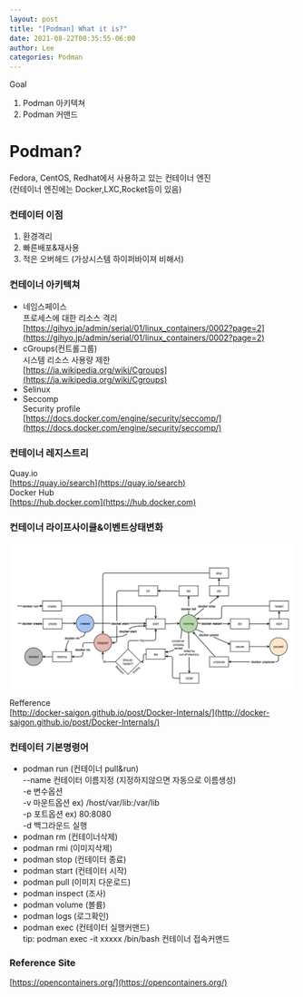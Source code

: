 ```yaml
---
layout: post
title: "[Podman] What it is?"
date: 2021-08-22T00:35:55-06:00
author: Lee
categories: Podman
---
```


Goal  
1. Podman 아키텍쳐
2. Podman 커맨드

# Podman? 
Fedora, CentOS, Redhat에서 사용하고 있는 컨테이너 엔진  
(컨테이너 엔진에는 Docker,LXC,Rocket등이 있음)

### 컨테이터 이점
1. 환경격리  
2. 빠른배포&재사용  
3. 적은 오버헤드 (가상시스템 하이퍼바이져 비해서)

### 컨테이너 아키텍쳐
- 네임스페이스  
  프로세스에 대한 리소스 격리   
  [https://gihyo.jp/admin/serial/01/linux_containers/0002?page=2](https://gihyo.jp/admin/serial/01/linux_containers/0002?page=2)
- cGroups(컨트롤그룹)  
  시스템 리소스 사용량 제한  
  [https://ja.wikipedia.org/wiki/Cgroups](https://ja.wikipedia.org/wiki/Cgroups)
- Selinux 
- Seccomp  
  Security profile  
  [https://docs.docker.com/engine/security/seccomp/](https://docs.docker.com/engine/security/seccomp/)


### 컨테이너 레지스트리
Quay.io  
[https://quay.io/search](https://quay.io/search)  
Docker Hub  
[https://hub.docker.com](https://hub.docker.com)  

### 컨테이너 라이프사이클&이벤트상태변화
<p>
<img src="/assets/podman/20210822/container-life-cycle.png">
</p>

Refference  
[http://docker-saigon.github.io/post/Docker-Internals/](http://docker-saigon.github.io/post/Docker-Internals/)

### 컨테이터 기본명령어 
- podman run (컨테이너 pull&run)  
  --name 컨테이터 이름지정 (지정하지않으면 자동으로 이름생성)  
  -e 변수옵션   
  -v 마운트옵션 ex) /host/var/lib:/var/lib  
  -p 포트옵션 ex) 80:8080  
  -d 백그라운드 실행  
- podman rm (컨테이너삭제)  
- podman rmi (이미지삭제)  
- podman stop (컨테이터 종료)  
- podman start (컨테이터 시작)  
- podman pull (이미지 다운로드)  
- podman inspect (조사)  
- podman volume (볼륨)  
- podman logs (로그확인)  
- podman exec (컨테이터 실행커맨드)   
  tip: podman exec -it xxxxx /bin/bash  컨테이너 접속커맨드   
  
### Reference Site  
[https://opencontainers.org/](https://opencontainers.org/)

